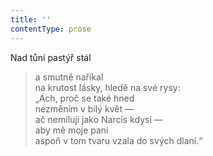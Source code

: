 ```yaml
---
title: ''
contentType: prose
---
```


Nad tůní pastýř stál

> a smutně naříkal  
> na krutost lásky, hledě na své rysy:  
> „Ach, proč se také hned  
> nezměním v bílý květ —  
> ač nemiluji jako Narcis kdysi —  
> aby mě moje paní  
> aspoň v tom tvaru vzala do svých dlaní.“
